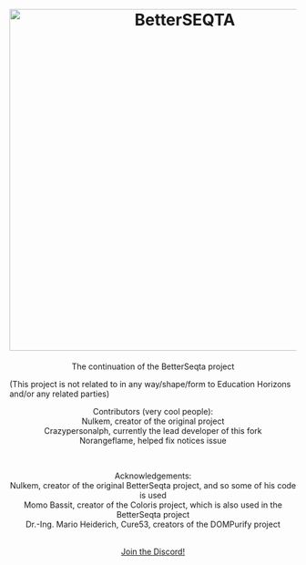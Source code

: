 
<h1 align="center">
  <br>
  <a href="https://betterseqta.crazypersonalph.com"><img src="https://user-images.githubusercontent.com/95666457/149907844-f4466dfc-f40d-409a-a888-a094c57040f0.png" alt="BetterSEQTA" width="600"></a>

</h1>

<p align="center">
The continuation of the BetterSeqta project
  
(This project is not related to in any way/shape/form to Education Horizons and/or any related parties)
</p>

<p align="center">
Contributors (very cool people):
<br>
Nulkem, creator of the original project
<br>
Crazypersonalph, currently the lead developer of this fork
<br>
Norangeflame, helped fix notices issue
</p>
<br>
<p align="center">
Acknowledgements:
<br>
Nulkem, creator of the original BetterSeqta project, and so some of his code is used
<br>
Momo Bassit, creator of the Coloris project, which is also used in the BetterSeqta project
<br>
Dr.-Ing. Mario Heiderich, Cure53, creators of the DOMPurify project
</p>
<br>
<div align="center">
<a href="https://discord.gg/jPFpsrtPyX">Join the Discord!</a>
</div>
